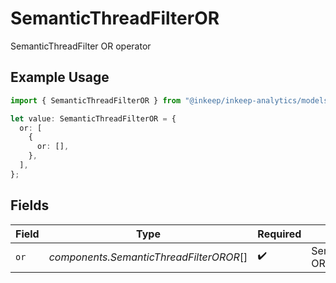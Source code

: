# SemanticThreadFilterOR

SemanticThreadFilter OR operator

## Example Usage

```typescript
import { SemanticThreadFilterOR } from "@inkeep/inkeep-analytics/models/components";

let value: SemanticThreadFilterOR = {
  or: [
    {
      or: [],
    },
  ],
};
```

## Fields

| Field                                   | Type                                    | Required                                | Description                             |
| --------------------------------------- | --------------------------------------- | --------------------------------------- | --------------------------------------- |
| `or`                                    | *components.SemanticThreadFilterOROR*[] | :heavy_check_mark:                      | SemanticThreadFilter OR condition       |